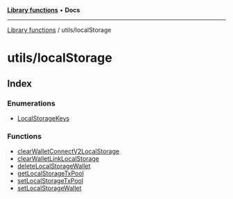 [**Library functions**](../../README.md) • **Docs**

***

[Library functions](../../modules.md) / utils/localStorage

# utils/localStorage

## Index

### Enumerations

- [LocalStorageKeys](enumerations/LocalStorageKeys.md)

### Functions

- [clearWalletConnectV2LocalStorage](functions/clearWalletConnectV2LocalStorage.md)
- [clearWalletLinkLocalStorage](functions/clearWalletLinkLocalStorage.md)
- [deleteLocalStorageWallet](functions/deleteLocalStorageWallet.md)
- [getLocalStorageTxPool](functions/getLocalStorageTxPool.md)
- [setLocalStorageTxPool](functions/setLocalStorageTxPool.md)
- [setLocalStorageWallet](functions/setLocalStorageWallet.md)
